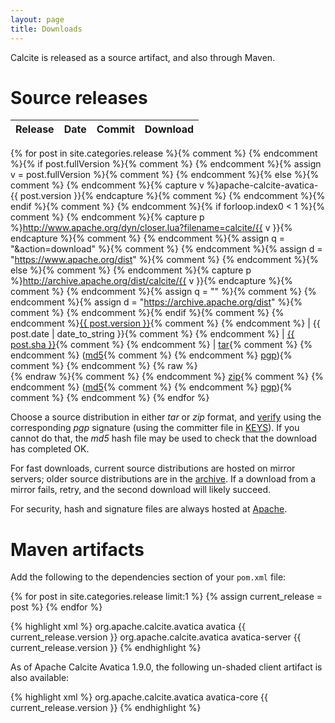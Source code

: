 ```yaml
---
layout: page
title: Downloads
---
```


<!--
{% comment %}
Licensed to the Apache Software Foundation (ASF) under one or more
contributor license agreements.  See the NOTICE file distributed with
this work for additional information regarding copyright ownership.
The ASF licenses this file to you under the Apache License, Version 2.0
(the "License"); you may not use this file except in compliance with
the License.  You may obtain a copy of the License at

http://www.apache.org/licenses/LICENSE-2.0

Unless required by applicable law or agreed to in writing, software
distributed under the License is distributed on an "AS IS" BASIS,
WITHOUT WARRANTIES OR CONDITIONS OF ANY KIND, either express or implied.
See the License for the specific language governing permissions and
limitations under the License.
{% endcomment %}
-->

Calcite is released as a source artifact, and also through Maven.

# Source releases

Release          | Date       | Commit   | Download
:--------------- | :--------- | :------- | :-------
{% for post in site.categories.release %}{% comment %}
{% endcomment %}{% if post.fullVersion %}{% comment %}
{% endcomment %}{% assign v = post.fullVersion %}{% comment %}
{% endcomment %}{% else %}{% comment %}
{% endcomment %}{% capture v %}apache-calcite-avatica-{{ post.version }}{% endcapture %}{% comment %}
{% endcomment %}{% endif %}{% comment %}
{% endcomment %}{% if forloop.index0 < 1 %}{% comment %}
{% endcomment %}{% capture p %}http://www.apache.org/dyn/closer.lua?filename=calcite/{{ v }}{% endcapture %}{% comment %}
{% endcomment %}{% assign q = "&action=download" %}{% comment %}
{% endcomment %}{% assign d = "https://www.apache.org/dist" %}{% comment %}
{% endcomment %}{% else %}{% comment %}
{% endcomment %}{% capture p %}http://archive.apache.org/dist/calcite/{{ v }}{% endcapture %}{% comment %}
{% endcomment %}{% assign q = "" %}{% comment %}
{% endcomment %}{% assign d = "https://archive.apache.org/dist" %}{% comment %}
{% endcomment %}{% endif %}{% comment %}
{% endcomment %}<a href="{{ site.baseurl }}/docs/history.html#{{ post.tag }}">{{ post.version }}</a>{% comment %}
{% endcomment %} | {{ post.date | date_to_string }}{% comment %}
{% endcomment %} | <a href="https://github.com/apache/calcite/commit/{{ post.sha }}">{{ post.sha }}</a>{% comment %}
{% endcomment %} | <a href="{{ p }}/{{ v }}-src.tar.gz{{ q }}">tar</a>{% comment %}
{% endcomment %} (<a href="{{ d }}/calcite/{{ v }}/{{ v }}-src.tar.gz.md5">md5</a>{% comment %}
{% endcomment %} <a href="{{ d }}/calcite/{{ v }}/{{ v }}-src.tar.gz.asc">pgp</a>){% comment %}
{% endcomment %} {% raw %}<br>{% endraw %}{% comment %}
{% endcomment %} <a href="{{ p }}/{{ v }}-src.zip{{ q }}">zip</a>{% comment %}
{% endcomment %} (<a href="{{ d }}/calcite/{{ v }}/{{ v }}-src.zip.md5">md5</a>{% comment %}
{% endcomment %} <a href="{{ d }}/calcite/{{ v }}/{{ v }}-src.zip.asc">pgp</a>){% comment %}
{% endcomment %}
{% endfor %}

Choose a source distribution in either *tar* or *zip* format,
and [verify](http://www.apache.org/dyn/closer.cgi#verify)
using the corresponding *pgp* signature (using the committer file in
[KEYS](http://www.apache.org/dist/calcite/KEYS)).
If you cannot do that, the *md5* hash file may be used to check that the
download has completed OK.

For fast downloads, current source distributions are hosted on mirror servers;
older source distributions are in the
[archive](http://archive.apache.org/dist/calcite/).
If a download from a mirror fails, retry, and the second download will likely
succeed.

For security, hash and signature files are always hosted at
[Apache](https://www.apache.org/dist).

# Maven artifacts

Add the following to the dependencies section of your `pom.xml` file:

{% for post in site.categories.release limit:1 %}
{% assign current_release = post %}
{% endfor %}

{% highlight xml %}
<dependencies>
  <dependency>
    <groupId>org.apache.calcite.avatica</groupId>
    <artifactId>avatica</artifactId>
    <version>{{ current_release.version }}</version>
  </dependency>
  <dependency>
    <groupId>org.apache.calcite.avatica</groupId>
    <artifactId>avatica-server</artifactId>
    <version>{{ current_release.version }}</version>
  </dependency>
</dependencies>
{% endhighlight %}

As of Apache Calcite Avatica 1.9.0, the following un-shaded client artifact is also available:

{% highlight xml %}
<dependencies>
  <dependency>
    <groupId>org.apache.calcite.avatica</groupId>
    <artifactId>avatica-core</artifactId>
    <version>{{ current_release.version }}</version>
  </dependency>
</dependencies>
{% endhighlight %}
